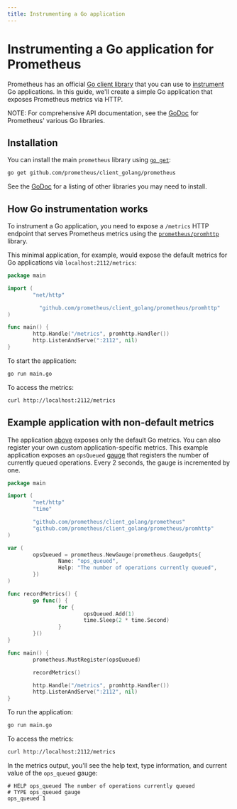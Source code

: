 ```yaml
---
title: Instrumenting a Go application
---
```


# Instrumenting a Go application for Prometheus

Prometheus has an official [Go client library](https://github.com/prometheus/client_golang) that you can use to [instrument](/docs/instrumenting/pushing) Go applications. In this guide, we'll create a simple Go application that exposes Prometheus metrics via HTTP.

NOTE: For comprehensive API documentation, see the [GoDoc](https://godoc.org/github.com/prometheus/client_golang) for Prometheus' various Go libraries.

## Installation

You can install the main `prometheus` library using [`go get`](https://golang.org/doc/articles/go_command.html):

```bash
go get github.com/prometheus/client_golang/prometheus
```

See the [GoDoc](https://godoc.org/github.com/prometheus/client_golang#pkg-subdirectories) for a listing of other libraries you may need to install.

## How Go instrumentation works

To instrument a Go application, you need to expose a `/metrics` HTTP endpoint that serves Prometheus metrics using the [`prometheus/promhttp`](https://godoc.org/github.com/prometheus/client_golang/prometheus/promhttp) library.

This minimal application, for example, would expose the default metrics for Go applications via `localhost:2112/metrics`:

```go
package main

import (
        "net/http"

	      "github.com/prometheus/client_golang/prometheus/promhttp"
)

func main() {
        http.Handle("/metrics", promhttp.Handler())
        http.ListenAndServe(":2112", nil)
}
```

To start the application:

```bash
go run main.go
```

To access the metrics:

```bash
curl http://localhost:2112/metrics
```

## Example application with non-default metrics

The application [above](#how-go-instrumentation-works) exposes only the default Go metrics. You can also register your own custom application-specific metrics. This example application exposes an `opsQueued` [gauge](/docs/concepts/metric_types/#gauge) that registers the number of currently queued operations. Every 2 seconds, the gauge is incremented by one.

```go
package main

import (
        "net/http"
        "time"

        "github.com/prometheus/client_golang/prometheus"
        "github.com/prometheus/client_golang/prometheus/promhttp"
)

var (
        opsQueued = prometheus.NewGauge(prometheus.GaugeOpts{
                Name: "ops_queued",
                Help: "The number of operations currently queued",
        })
)

func recordMetrics() {
        go func() {
                for {
                        opsQueued.Add(1)
                        time.Sleep(2 * time.Second)
                }
        }()
}

func main() {
        prometheus.MustRegister(opsQueued)

        recordMetrics()

        http.Handle("/metrics", promhttp.Handler())
        http.ListenAndServe(":2112", nil)
}
```

To run the application:

```bash
go run main.go
```

To access the metrics:

```bash
curl http://localhost:2112/metrics
```

In the metrics output, you'll see the help text, type information, and current value of the `ops_queued` gauge:

```
# HELP ops_queued The number of operations currently queued
# TYPE ops_queued gauge
ops_queued 1
```
